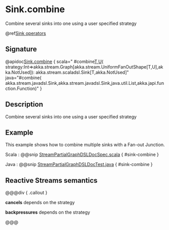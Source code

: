 # Sink.combine

Combine several sinks into one using a user specified strategy

@ref[Sink operators](../index.md#sink-operators)

## Signature

@apidoc[Sink.combine](Sink$) { scala="
#combine[T,U](first:akka.stream.scaladsl.Sink[U,_],second:akka.stream.scaladsl.Sink[U,_],rest:akka.stream.scaladsl.Sink[U,_]*)(
strategy:Int=&gt;akka.stream.Graph[akka.stream.UniformFanOutShape[T,U],akka.NotUsed]):
akka.stream.scaladsl.Sink[T,akka.NotUsed]" java="#combine(
akka.stream.javadsl.Sink,akka.stream.javadsl.Sink,java.util.List,akka.japi.function.Function)" }

## Description

Combine several sinks into one using a user specified strategy

## Example

This example shows how to combine multiple sinks with a Fan-out Junction.

Scala
:
@@snip [StreamPartialGraphDSLDocSpec.scala](/akka-docs/src/test/scala/docs/stream/StreamPartialGraphDSLDocSpec.scala) {
#sink-combine }

Java
:   @@snip [StreamPartialGraphDSLDocTest.java](/akka-docs/src/test/java/jdocs/stream/StreamPartialGraphDSLDocTest.java)
{ #sink-combine }

## Reactive Streams semantics

@@@div { .callout }

**cancels** depends on the strategy

**backpressures** depends on the strategy

@@@

